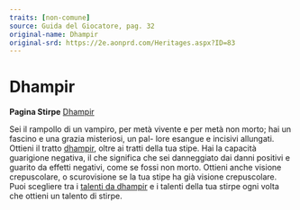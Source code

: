 ```yaml
---
traits: [non-comune]
source: Guida del Giocatore, pag. 32
original-name: Dhampir
original-srd: https://2e.aonprd.com/Heritages.aspx?ID=83
---
```


# Dhampir

**Pagina Stirpe** [Dhampir](/stirpi/lignaggi-versatili/dhampir)

Sei il rampollo di un vampiro, per metà vivente e per metà non morto; hai un
fascino e una grazia misteriosi, un pal- lore esangue e incisivi allungati.
Ottieni il tratto [dhampir](/tratti/dhampir), oltre ai tratti della tua stipe.
Hai la capacità guarigione negativa, il che significa che sei danneggiato dai
danni positivi e guarito da effetti negativi, come se fossi non morto. Ottieni
anche visione crepuscolare, o scurovisione se la tua stipe ha già visione
crepuscolare. Puoi scegliere tra i
[talenti da dhampir](/stirpi/lignaggi-versatili/dhampir/talenti) e i talenti
della tua stirpe ogni volta che ottieni un talento di stirpe.
